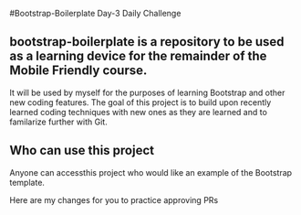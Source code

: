 #Bootstrap-Boilerplate Day-3 Daily Challenge
## bootstrap-boilerplate is a repository to be used as a learning device for the remainder of the Mobile Friendly course.
It will be used by myself for the purposes of learning Bootstrap and other new coding features.
The goal of this project is to build upon recently learned coding techniques with new ones as they are learned and to familarize further with Git.

## Who can use this project
Anyone can accessthis project who would like an example of the Bootstrap template.



Here are my changes for you to practice approving PRs
